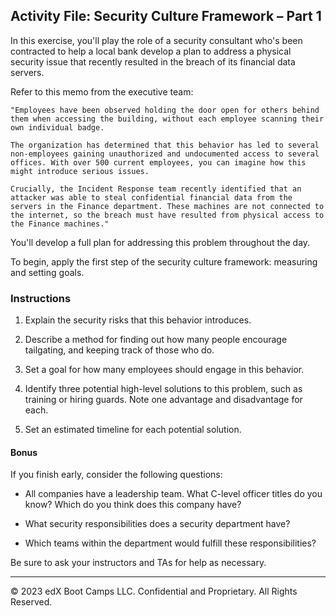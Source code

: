 ## Activity File: Security Culture Framework – Part 1

In this exercise, you'll play the role of a security consultant who's been contracted to help a local bank develop a plan to address a physical security issue that recently resulted in the breach of its financial data servers.

Refer to this memo from the executive team:

    "Employees have been observed holding the door open for others behind them when accessing the building, without each employee scanning their own individual badge.  
  
    The organization has determined that this behavior has led to several non-employees gaining unauthorized and undocumented access to several offices. With over 500 current employees, you can imagine how this might introduce serious issues.
  
    Crucially, the Incident Response team recently identified that an attacker was able to steal confidential financial data from the servers in the Finance department. These machines are not connected to the internet, so the breach must have resulted from physical access to the Finance machines."

  You'll develop a full plan for addressing this problem throughout the day. 
  
  To begin, apply the first step of the security culture framework: measuring and setting goals.

### Instructions

  1. Explain the security risks that this behavior introduces.

  2. Describe a method for finding out how many people encourage tailgating, and keeping track of those who do.

  3. Set a goal for how many employees should engage in this behavior.

  4. Identify three potential high-level solutions to this problem, such as training or hiring guards. Note one advantage and disadvantage for each.

  5. Set an estimated timeline for each potential solution.

#### Bonus

  If you finish early, consider the following questions:

  - All companies have a leadership team. What C-level officer titles do you know? Which do you think does this company have?

  - What security responsibilities does a security department have?

  - Which teams within the department would fulfill these responsibilities?

  Be sure to ask your instructors and TAs for help as necessary.

---
© 2023 edX Boot Camps LLC. Confidential and Proprietary. All Rights Reserved.
